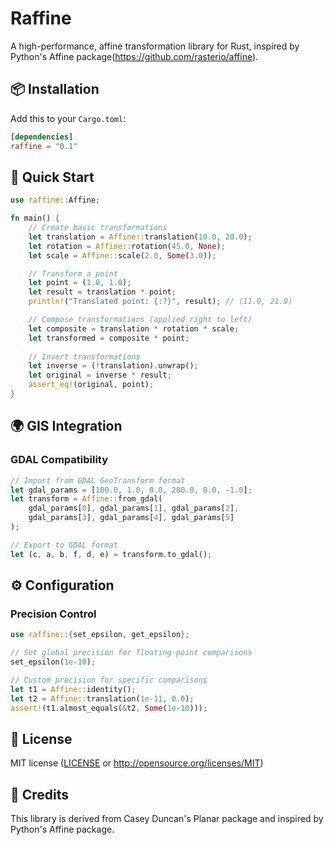 # Raffine

A high-performance, affine transformation library for Rust, inspired by Python's Affine package(https://github.com/rasterio/affine).

## 📦 Installation

Add this to your `Cargo.toml`:

```toml
[dependencies]
raffine = "0.1"
```

## 🎯 Quick Start

```rust
use raffine::Affine;

fn main() {
    // Create basic transformations
    let translation = Affine::translation(10.0, 20.0);
    let rotation = Affine::rotation(45.0, None);
    let scale = Affine::scale(2.0, Some(3.0));

    // Transform a point
    let point = (1.0, 1.0);
    let result = translation * point;
    println!("Translated point: {:?}", result); // (11.0, 21.0)

    // Compose transformations (applied right to left)
    let composite = translation * rotation * scale;
    let transformed = composite * point;
  
    // Invert transformations
    let inverse = (!translation).unwrap();
    let original = inverse * result;
    assert_eq!(original, point);
}
```

## 🌍 GIS Integration

### GDAL Compatibility

```rust
// Import from GDAL GeoTransform format
let gdal_params = [100.0, 1.0, 0.0, 200.0, 0.0, -1.0];
let transform = Affine::from_gdal(
    gdal_params[0], gdal_params[1], gdal_params[2],
    gdal_params[3], gdal_params[4], gdal_params[5]
);

// Export to GDAL format
let (c, a, b, f, d, e) = transform.to_gdal();
```

## ⚙️ Configuration

### Precision Control

```rust
use raffine::{set_epsilon, get_epsilon};

// Set global precision for floating-point comparisons
set_epsilon(1e-10);

// Custom precision for specific comparisons
let t1 = Affine::identity();
let t2 = Affine::translation(1e-11, 0.0);
assert!(t1.almost_equals(&t2, Some(1e-10)));
```

## 📄 License

MIT license ([LICENSE](LICENSE) or http://opensource.org/licenses/MIT)

## 🙏 Credits

This library is derived from Casey Duncan's Planar package and inspired by Python's Affine package. 
